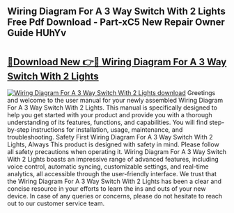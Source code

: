 ## Wiring Diagram For A 3 Way Switch With 2 Lights Free Pdf Download - Part-xC5 New Repair Owner Guide HUhYv

# <h2><a href="http://dfpnnj.blite.top/?on=Wiring+Diagram+For+A+3+Way+Switch+With+2+Lights">🔗Download New 👉🔴 Wiring Diagram For A 3 Way Switch With 2 Lights</a></h2>

[![Wiring Diagram For A 3 Way Switch With 2 Lights download](https://i.imgur.com/lujVjoI.png)](http://dfpnnj.blite.top/?on=Wiring+Diagram+For+A+3+Way+Switch+With+2+Lights)
Greetings and welcome to the user manual for your newly assembled Wiring Diagram For A 3 Way Switch With 2 Lights. This manual is specifically designed to help you get started with your product and provide you with a thorough understanding of its features, functions, and capabilities. You will find step-by-step instructions for installation, usage, maintenance, and troubleshooting. Safety First Wiring Diagram For A 3 Way Switch With 2 Lights, Always This product is designed with safety in mind. Please follow all safety precautions when operating it. Wiring Diagram For A 3 Way Switch With 2 Lights boasts an impressive range of advanced features, including voice control, automatic syncing, customizable settings, and real-time analytics, all accessible through the user-friendly interface. We trust that the Wiring Diagram For A 3 Way Switch With 2 Lights has been a clear and concise resource in your efforts to learn the ins and outs of your new device. In case of any queries or concerns, please do not hesitate to reach out to our customer service team.
